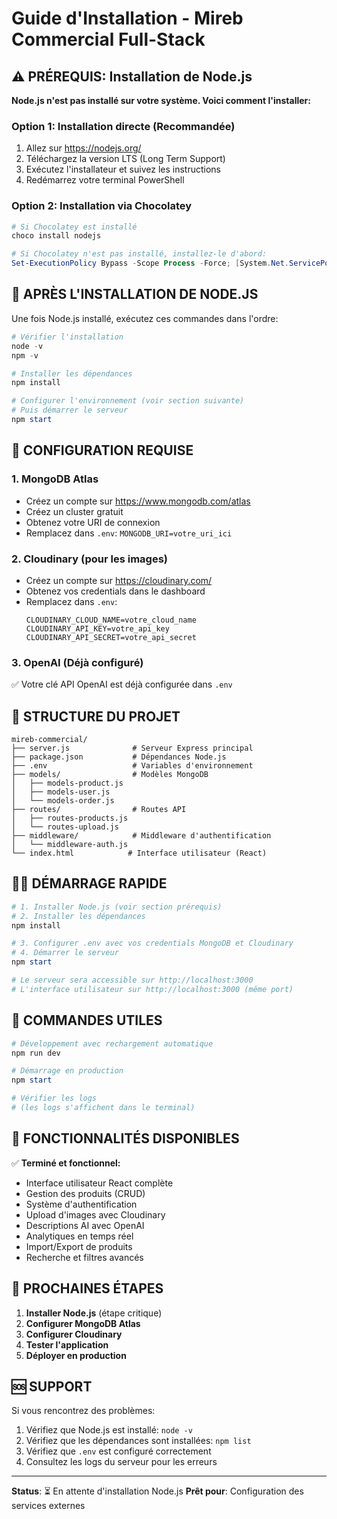 # Guide d'Installation - Mireb Commercial Full-Stack

## ⚠️ PRÉREQUIS: Installation de Node.js

**Node.js n'est pas installé sur votre système. Voici comment l'installer:**

### Option 1: Installation directe (Recommandée)
1. Allez sur https://nodejs.org/
2. Téléchargez la version LTS (Long Term Support)
3. Exécutez l'installateur et suivez les instructions
4. Redémarrez votre terminal PowerShell

### Option 2: Installation via Chocolatey
```powershell
# Si Chocolatey est installé
choco install nodejs

# Si Chocolatey n'est pas installé, installez-le d'abord:
Set-ExecutionPolicy Bypass -Scope Process -Force; [System.Net.ServicePointManager]::SecurityProtocol = [System.Net.ServicePointManager]::SecurityProtocol -bor 3072; iex ((New-Object System.Net.WebClient).DownloadString('https://community.chocolatey.org/install.ps1'))
```

## 🚀 APRÈS L'INSTALLATION DE NODE.JS

Une fois Node.js installé, exécutez ces commandes dans l'ordre:

```powershell
# Vérifier l'installation
node -v
npm -v

# Installer les dépendances
npm install

# Configurer l'environnement (voir section suivante)
# Puis démarrer le serveur
npm start
```

## 🔧 CONFIGURATION REQUISE

### 1. MongoDB Atlas
- Créez un compte sur https://www.mongodb.com/atlas
- Créez un cluster gratuit
- Obtenez votre URI de connexion
- Remplacez dans `.env`: `MONGODB_URI=votre_uri_ici`

### 2. Cloudinary (pour les images)
- Créez un compte sur https://cloudinary.com/
- Obtenez vos credentials dans le dashboard
- Remplacez dans `.env`:
  ```
  CLOUDINARY_CLOUD_NAME=votre_cloud_name
  CLOUDINARY_API_KEY=votre_api_key  
  CLOUDINARY_API_SECRET=votre_api_secret
  ```

### 3. OpenAI (Déjà configuré)
✅ Votre clé API OpenAI est déjà configurée dans `.env`

## 📁 STRUCTURE DU PROJET

```
mireb-commercial/
├── server.js              # Serveur Express principal
├── package.json           # Dépendances Node.js
├── .env                   # Variables d'environnement
├── models/                # Modèles MongoDB
│   ├── models-product.js
│   ├── models-user.js
│   └── models-order.js
├── routes/                # Routes API
│   ├── routes-products.js
│   └── routes-upload.js
├── middleware/            # Middleware d'authentification
│   └── middleware-auth.js
└── index.html            # Interface utilisateur (React)
```

## 🏃‍♂️ DÉMARRAGE RAPIDE

```powershell
# 1. Installer Node.js (voir section prérequis)
# 2. Installer les dépendances
npm install

# 3. Configurer .env avec vos credentials MongoDB et Cloudinary
# 4. Démarrer le serveur
npm start

# Le serveur sera accessible sur http://localhost:3000
# L'interface utilisateur sur http://localhost:3000 (même port)
```

## 🔧 COMMANDES UTILES

```powershell
# Développement avec rechargement automatique
npm run dev

# Démarrage en production
npm start

# Vérifier les logs
# (les logs s'affichent dans le terminal)
```

## 🎯 FONCTIONNALITÉS DISPONIBLES

✅ **Terminé et fonctionnel:**
- Interface utilisateur React complète
- Gestion des produits (CRUD)
- Système d'authentification
- Upload d'images avec Cloudinary
- Descriptions AI avec OpenAI
- Analytiques en temps réel
- Import/Export de produits
- Recherche et filtres avancés

## 🔄 PROCHAINES ÉTAPES

1. **Installer Node.js** (étape critique)
2. **Configurer MongoDB Atlas** 
3. **Configurer Cloudinary**
4. **Tester l'application**
5. **Déployer en production**

## 🆘 SUPPORT

Si vous rencontrez des problèmes:
1. Vérifiez que Node.js est installé: `node -v`
2. Vérifiez que les dépendances sont installées: `npm list`
3. Vérifiez que `.env` est configuré correctement
4. Consultez les logs du serveur pour les erreurs

---
**Status**: ⏳ En attente d'installation Node.js
**Prêt pour**: Configuration des services externes
